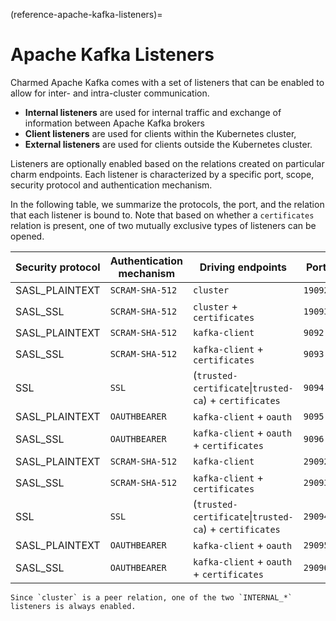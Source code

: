 (reference-apache-kafka-listeners)=
# Apache Kafka Listeners

Charmed Apache Kafka comes with a set of listeners that can be enabled to allow for
inter- and intra-cluster communication.

- **Internal listeners** are used for internal traffic and exchange of information between Apache Kafka brokers
- **Client listeners** are used for clients within the Kubernetes cluster,
- **External listeners** are used for clients outside the Kubernetes cluster.

Listeners are optionally enabled based on the relations created on particular
charm endpoints. Each listener is characterized by a specific port, scope, security protocol and authentication mechanism.

In the following table, we summarize the protocols, the port, and
the relation that each listener is bound to. Note that based on whether a `certificates`
relation is present, one of two mutually exclusive types of listeners can be 
opened.

| Security protocol | Authentication mechanism | Driving endpoints                                      | Port    | Scope    | Listener name                         |
|-------------------|--------------------------|--------------------------------------------------------|---------|----------|---------------------------------------|
| SASL_PLAINTEXT    | `SCRAM-SHA-512`            | `cluster`                                              | `19092` | INTERNAL | `INTERNAL_SASL_PLAINTEXT_SCRAM_SHA_512` |
| SASL_SSL          | `SCRAM-SHA-512`            | `cluster` + `certificates`                             | `19093` | INTERNAL | `INTERNAL_SASL_SSL_SCRAM_SHA_512`       |
| SASL_PLAINTEXT    | `SCRAM-SHA-512`            | `kafka-client`                                         | `9092`  | CLIENT   | `CLIENT_SASL_PLAINTEXT_SCRAM_SHA_512`   |
| SASL_SSL          | `SCRAM-SHA-512`            | `kafka-client` + `certificates`                        | `9093`  | CLIENT   | `CLIENT_SASL_SSL_SCRAM_SHA_512`         |
| SSL               | `SSL`                      | (`trusted-certificate`\|`trusted-ca`) + `certificates` | `9094`  | CLIENT   | `CLIENT_SSL_SSL`                        |
| SASL_PLAINTEXT    | `OAUTHBEARER`              | `kafka-client` + `oauth`                               | `9095`  | CLIENT   | `CLIENT_SASL_PLAINTEXT_OAUTHBEARER`     |
| SASL_SSL          | `OAUTHBEARER`              | `kafka-client` + `oauth` + `certificates`              | `9096`  | CLIENT   | `CLIENT_SASL_SSL_OAUTHBEARER`           |
| SASL_PLAINTEXT    | `SCRAM-SHA-512`            | `kafka-client`                                         | `29092` | EXTERNAL | `EXTERNAL_SASL_PLAINTEXT_SCRAM_SHA_512` |
| SASL_SSL          | `SCRAM-SHA-512`            | `kafka-client` + `certificates`                        | `29093` | EXTERNAL | `EXTERNAL_SASL_SSL_SCRAM_SHA_512`       |
| SSL               | `SSL`                      | (`trusted-certificate`\|`trusted-ca`) + `certificates` | `29094` | EXTERNAL | `EXTERNAL_SSL_SSL`                      |
| SASL_PLAINTEXT    | `OAUTHBEARER`              | `kafka-client` + `oauth`                               | `29095` | EXTERNAL | `EXTERNAL_SASL_PLAINTEXT_OAUTHBEARER`   |
| SASL_SSL          | `OAUTHBEARER`              | `kafka-client` + `oauth` + `certificates`              | `29096` | EXTERNAL | `EXTERNAL_SASL_SSL_OAUTHBEARER`         |

```{note}
Since `cluster` is a peer relation, one of the two `INTERNAL_*` listeners is always enabled.
```
